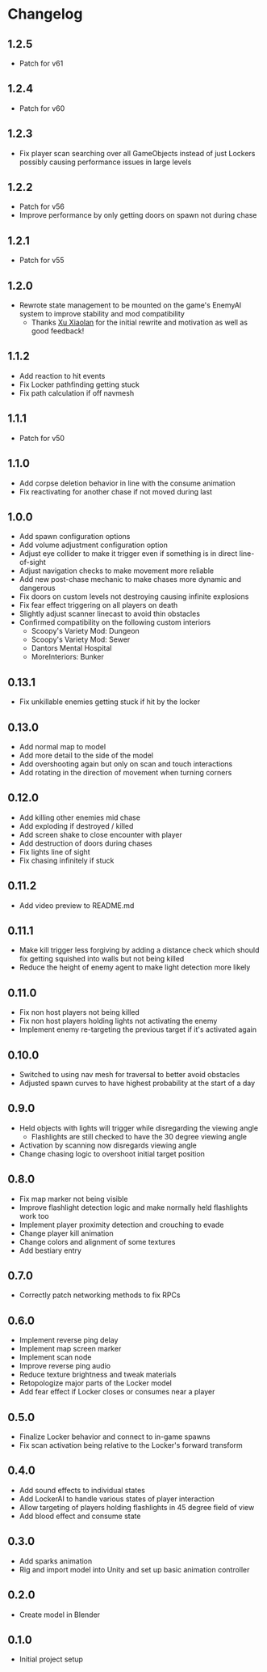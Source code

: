 
# Changelog #

## 1.2.5 ##

- Patch for v61

## 1.2.4 ##

- Patch for v60

## 1.2.3 ##

- Fix player scan searching over all GameObjects instead of just Lockers possibly causing performance issues in large levels

## 1.2.2 ##

- Patch for v56
- Improve performance by only getting doors on spawn not during chase

## 1.2.1 ##

- Patch for v55

## 1.2.0 ##

- Rewrote state management to be mounted on the game's EnemyAI system to improve stability and mod compatibility
    + Thanks [Xu Xiaolan](https://github.com/XuuXiao) for the initial rewrite and motivation as well as good feedback!

## 1.1.2 ##

- Add reaction to hit events
- Fix Locker pathfinding getting stuck
- Fix path calculation if off navmesh

## 1.1.1 ##

- Patch for v50

## 1.1.0 ##

- Add corpse deletion behavior in line with the consume animation
- Fix reactivating for another chase if not moved during last

## 1.0.0 ##

- Add spawn configuration options
- Add volume adjustment configuration option
- Adjust eye collider to make it trigger even if something is in direct line-of-sight
- Adjust navigation checks to make movement more reliable
- Add new post-chase mechanic to make chases more dynamic and dangerous
- Fix doors on custom levels not destroying causing infinite explosions
- Fix fear effect triggering on all players on death
- Slightly adjust scanner linecast to avoid thin obstacles
- Confirmed compatibility on the following custom interiors
    + Scoopy's Variety Mod: Dungeon
    + Scoopy's Variety Mod: Sewer
    + Dantors Mental Hospital
    + MoreInteriors: Bunker

## 0.13.1 ##

- Fix unkillable enemies getting stuck if hit by the locker

## 0.13.0 ##

- Add normal map to model
- Add more detail to the side of the model
- Add overshooting again but only on scan and touch interactions
- Add rotating in the direction of movement when turning corners

## 0.12.0 ##

- Add killing other enemies mid chase
- Add exploding if destroyed / killed
- Add screen shake to close encounter with player
- Add destruction of doors during chases
- Fix lights line of sight
- Fix chasing infinitely if stuck

## 0.11.2 ##

- Add video preview to README.md

## 0.11.1 ##

- Make kill trigger less forgiving by adding a distance check which should fix getting squished into walls but not being killed
- Reduce the height of enemy agent to make light detection more likely

## 0.11.0 ##

- Fix non host players not being killed
- Fix non host players holding lights not activating the enemy
- Implement enemy re-targeting the previous target if it's activated again

## 0.10.0 ##

- Switched to using nav mesh for traversal to better avoid obstacles
- Adjusted spawn curves to have highest probability at the start of a day

## 0.9.0 ##

- Held objects with lights will trigger while disregarding the viewing angle
    + Flashlights are still checked to have the 30 degree viewing angle
- Activation by scanning now disregards viewing angle
- Change chasing logic to overshoot initial target position

## 0.8.0 ##

- Fix map marker not being visible
- Improve flashlight detection logic and make normally held flashlights work too
- Implement player proximity detection and crouching to evade
- Change player kill animation
- Change colors and alignment of some textures
- Add bestiary entry

## 0.7.0 ##

- Correctly patch networking methods to fix RPCs

## 0.6.0 ##

- Implement reverse ping delay
- Implement map screen marker
- Implement scan node
- Improve reverse ping audio
- Reduce texture brightness and tweak materials
- Retopologize major parts of the Locker model
- Add fear effect if Locker closes or consumes near a player

## 0.5.0 ##

- Finalize Locker behavior and connect to in-game spawns
- Fix scan activation being relative to the Locker's forward transform

## 0.4.0 ##

- Add sound effects to individual states
- Add LockerAI to handle various states of player interaction
- Allow targeting of players holding flashlights in 45 degree field of view
- Add blood effect and consume state

## 0.3.0 ##

- Add sparks animation
- Rig and import model into Unity and set up basic animation controller

## 0.2.0 ##

- Create model in Blender

## 0.1.0 ##

- Initial project setup